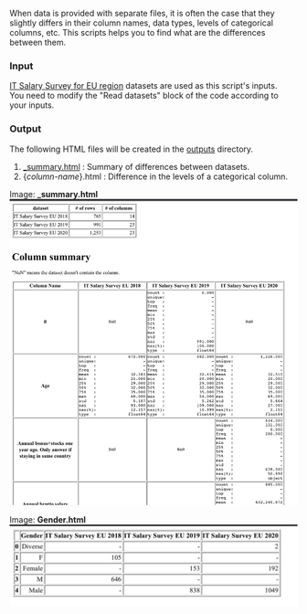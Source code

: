 When data is provided with separate files, it is often the case that they slightly differs in their column names, data types, levels of categorical columns, etc.
This scripts helps you to find what are the differences between them.

### Input
[IT Salary Survey for EU region](https://www.kaggle.com/parulpandey/2020-it-salary-survey-for-eu-region) datasets are used as this script's inputs.  <br>
You need to modify the "Read datasets" block of the code according to your inputs.

### Output
The following HTML files will be created in the [outputs](./outputs) directory.<br>
1. [_summary.html](./outputs/_summary.html) : Summary of differences between datasets.
2. {*column-name*}.html : Difference in the levels of a categorical column.

Image: **_summary.html**
![](./images/_summary.jpg)

Image: **Gender.html**
![](./images/Gender.jpg)